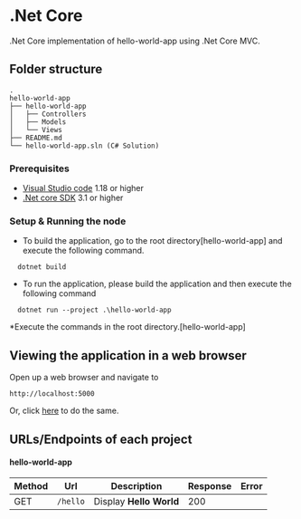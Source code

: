 # .Net Core
.Net Core implementation of hello-world-app using .Net Core MVC.

## Folder structure
```
.
hello-world-app
├── hello-world-app
│	├── Controllers
│	├── Models
│	└── Views
├── README.md
└── hello-world-app.sln (C# Solution)

```

### **Prerequisites**
  - [Visual Studio code](https://code.visualstudio.com/download) 1.18 or higher
  - [.Net core SDK](https://www.microsoft.com/net/download/windows) 3.1 or higher

### **Setup & Running the node**

  - To build the application, go to the root directory[hello-world-app] and execute the following command.
  ```
	dotnet build 
  ```
  - To run the application, please build the application and then execute the following command
  ```
	dotnet run --project .\hello-world-app
  ```
  *Execute the commands in the root directory.[hello-world-app]

## Viewing the application in a web browser
Open up a web browser and navigate to
```
http://localhost:5000
```
Or, click [here](http://localhost:5000) to do the same.

## URLs/Endpoints of each project

#### hello-world-app
Method | Url | Description | Response | Error
--- | --- | --- | --- | ---
GET | `/hello` | Display **Hello World** | 200 | 